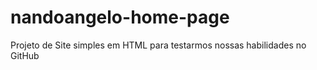 # nandoangelo-home-page
 Projeto de Site simples em HTML para testarmos nossas habilidades no GitHub

